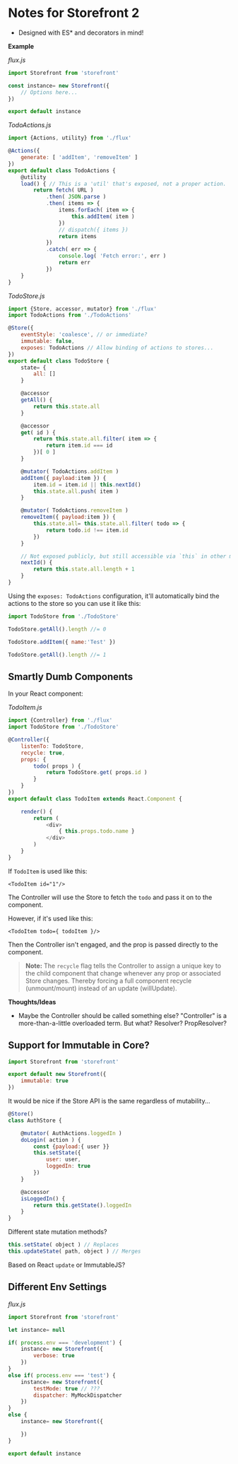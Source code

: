 # Notes for Storefront 2

* Designed with ES* and decorators in mind!

**Example**

_flux.js_
```javascript
import Storefront from 'storefront'

const instance= new Storefront({
    // Options here...
})

export default instance
```

_TodoActions.js_
```javascript
import {Actions, utility} from './flux'

@Actions({
    generate: [ 'addItem', 'removeItem' ]
})
export default class TodoActions {
    @utility
    load() { // This is a 'util' that's exposed, not a proper action.
        return fetch( URL )
            .then( JSON.parse )
            .then( items => {
                items.forEach( item => {
                    this.addItem( item )
                })
                // dispatch({ items })
                return items
            })
            .catch( err => {
                console.log( 'Fetch error:', err )
                return err
            })
    }
}
```

_TodoStore.js_
```javascript
import {Store, accessor, mutator} from './flux'
import TodoActions from './TodoActions'

@Store({
    eventStyle: 'coalesce', // or immediate?
    immutable: false,
    exposes: TodoActions // Allow binding of actions to stores...
})
export default class TodoStore {
    state= {
        all: []
    }

    @accessor
    getAll() {
        return this.state.all
    }

    @accessor
    get( id ) {
        return this.state.all.filter( item => {
            return item.id === id
        })[ 0 ]
    }

    @mutator( TodoActions.addItem )
    addItem({ payload:item }) {
        item.id = item.id || this.nextId()
        this.state.all.push( item )
    }

    @mutator( TodoActions.removeItem )
    removeItem({ payload:item }) {
        this.state.all= this.state.all.filter( todo => {
            return todo.id !== item.id
        })
    }

    // Not exposed publicly, but still accessible via `this` in other methods
    nextId() {
        return this.state.all.length + 1
    }
}
```

Using the `exposes: TodoActions` configuration, it'll automatically bind the actions to the store so you can use it like this:

```javascript
import TodoStore from './TodoStore'

TodoStore.getAll().length //= 0

TodoStore.addItem({ name:'Test' })

TodoStore.getAll().length //= 1
```

## Smartly Dumb Components

In your React component:

_TodoItem.js_
```javascript
import {Controller} from './flux'
import TodoStore from './TodoStore'

@Controller({
    listenTo: TodoStore,
    recycle: true,
    props: {
        todo( props ) {
            return TodoStore.get( props.id )
        }
    }
})
export default class TodoItem extends React.Component {

    render() {
        return (
            <div>
                { this.props.todo.name }
            </div>
        )
    }
}
```

If `TodoItem` is used like this:

```
<TodoItem id="1"/>
```

The Controller will use the Store to fetch the `todo` and pass it on to the component.

However, if it's used like this:

```
<TodoItem todo={ todoItem }/>
```

Then the Controller isn't engaged, and the prop is passed directly to the component.

> **Note:** The `recycle` flag tells the Controller to assign a unique key to the child component that change whenever any prop or associated Store changes. Thereby forcing a full component recycle (unmount/mount) instead of an update (willUpdate).

**Thoughts/Ideas**

* Maybe the Controller should be called something else? "Controller" is a more-than-a-little overloaded term. But what? Resolver? PropResolver?


## Support for Immutable in Core?

```javascript
import Storefront from 'storefront'

export default new Storefront({
    immutable: true
})
```

It would be nice if the Store API is the same regardless of mutability...

```javascript
@Store()
class AuthStore {

    @mutator( AuthActions.loggedIn )
    doLogin( action ) {
        const {payload:{ user }}
        this.setState({
            user: user,
            loggedIn: true
        })
    }

    @accessor
    isLoggedIn() {
        return this.getState().loggedIn
    }
}
```

Different state mutation methods?

```javascript
this.setState( object ) // Replaces
this.updateState( path, object ) // Merges
```

Based on React `update` or ImmutableJS?


## Different Env Settings

_flux.js_
```javascript
import Storefront from 'storefront'

let instance= null

if( process.env === 'development') {
    instance= new Storefront({
        verbose: true
    })
}
else if( process.env === 'test') {
    instance= new Storefront({
        testMode: true // ???
        dispatcher: MyMockDispatcher
    })
}
else {
    instance= new Storefront({

    })
}

export default instance
```
